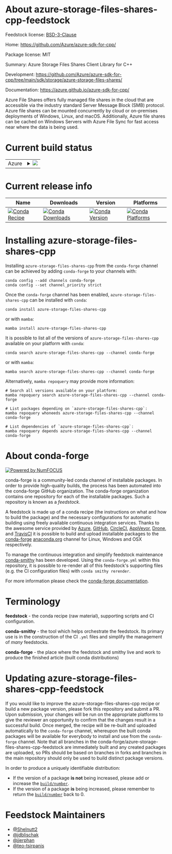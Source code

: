 About azure-storage-files-shares-cpp-feedstock
==============================================

Feedstock license: [BSD-3-Clause](https://github.com/conda-forge/azure-storage-files-shares-cpp-feedstock/blob/main/LICENSE.txt)

Home: https://github.com/Azure/azure-sdk-for-cpp/

Package license: MIT

Summary: Azure Storage Files Shares Client Library for C++

Development: https://github.com/Azure/azure-sdk-for-cpp/tree/main/sdk/storage/azure-storage-files-shares/

Documentation: https://azure.github.io/azure-sdk-for-cpp/

Azure File Shares offers fully managed file shares in the cloud that are accessible via the industry standard Server Message Block (SMB) protocol. Azure file shares can be mounted concurrently by cloud or on-premises deployments of Windows, Linux, and macOS. Additionally, Azure file shares can be cached on Windows Servers with Azure File Sync for fast access near where the data is being used.

Current build status
====================


<table>
    
  <tr>
    <td>Azure</td>
    <td>
      <details>
        <summary>
          <a href="https://dev.azure.com/conda-forge/feedstock-builds/_build/latest?definitionId=20082&branchName=main">
            <img src="https://dev.azure.com/conda-forge/feedstock-builds/_apis/build/status/azure-storage-files-shares-cpp-feedstock?branchName=main">
          </a>
        </summary>
        <table>
          <thead><tr><th>Variant</th><th>Status</th></tr></thead>
          <tbody><tr>
              <td>linux_64</td>
              <td>
                <a href="https://dev.azure.com/conda-forge/feedstock-builds/_build/latest?definitionId=20082&branchName=main">
                  <img src="https://dev.azure.com/conda-forge/feedstock-builds/_apis/build/status/azure-storage-files-shares-cpp-feedstock?branchName=main&jobName=linux&configuration=linux%20linux_64_" alt="variant">
                </a>
              </td>
            </tr><tr>
              <td>linux_aarch64</td>
              <td>
                <a href="https://dev.azure.com/conda-forge/feedstock-builds/_build/latest?definitionId=20082&branchName=main">
                  <img src="https://dev.azure.com/conda-forge/feedstock-builds/_apis/build/status/azure-storage-files-shares-cpp-feedstock?branchName=main&jobName=linux&configuration=linux%20linux_aarch64_" alt="variant">
                </a>
              </td>
            </tr><tr>
              <td>linux_ppc64le</td>
              <td>
                <a href="https://dev.azure.com/conda-forge/feedstock-builds/_build/latest?definitionId=20082&branchName=main">
                  <img src="https://dev.azure.com/conda-forge/feedstock-builds/_apis/build/status/azure-storage-files-shares-cpp-feedstock?branchName=main&jobName=linux&configuration=linux%20linux_ppc64le_" alt="variant">
                </a>
              </td>
            </tr><tr>
              <td>osx_64</td>
              <td>
                <a href="https://dev.azure.com/conda-forge/feedstock-builds/_build/latest?definitionId=20082&branchName=main">
                  <img src="https://dev.azure.com/conda-forge/feedstock-builds/_apis/build/status/azure-storage-files-shares-cpp-feedstock?branchName=main&jobName=osx&configuration=osx%20osx_64_" alt="variant">
                </a>
              </td>
            </tr><tr>
              <td>osx_arm64</td>
              <td>
                <a href="https://dev.azure.com/conda-forge/feedstock-builds/_build/latest?definitionId=20082&branchName=main">
                  <img src="https://dev.azure.com/conda-forge/feedstock-builds/_apis/build/status/azure-storage-files-shares-cpp-feedstock?branchName=main&jobName=osx&configuration=osx%20osx_arm64_" alt="variant">
                </a>
              </td>
            </tr><tr>
              <td>win_64</td>
              <td>
                <a href="https://dev.azure.com/conda-forge/feedstock-builds/_build/latest?definitionId=20082&branchName=main">
                  <img src="https://dev.azure.com/conda-forge/feedstock-builds/_apis/build/status/azure-storage-files-shares-cpp-feedstock?branchName=main&jobName=win&configuration=win%20win_64_" alt="variant">
                </a>
              </td>
            </tr>
          </tbody>
        </table>
      </details>
    </td>
  </tr>
</table>

Current release info
====================

| Name | Downloads | Version | Platforms |
| --- | --- | --- | --- |
| [![Conda Recipe](https://img.shields.io/badge/recipe-azure--storage--files--shares--cpp-green.svg)](https://anaconda.org/conda-forge/azure-storage-files-shares-cpp) | [![Conda Downloads](https://img.shields.io/conda/dn/conda-forge/azure-storage-files-shares-cpp.svg)](https://anaconda.org/conda-forge/azure-storage-files-shares-cpp) | [![Conda Version](https://img.shields.io/conda/vn/conda-forge/azure-storage-files-shares-cpp.svg)](https://anaconda.org/conda-forge/azure-storage-files-shares-cpp) | [![Conda Platforms](https://img.shields.io/conda/pn/conda-forge/azure-storage-files-shares-cpp.svg)](https://anaconda.org/conda-forge/azure-storage-files-shares-cpp) |

Installing azure-storage-files-shares-cpp
=========================================

Installing `azure-storage-files-shares-cpp` from the `conda-forge` channel can be achieved by adding `conda-forge` to your channels with:

```
conda config --add channels conda-forge
conda config --set channel_priority strict
```

Once the `conda-forge` channel has been enabled, `azure-storage-files-shares-cpp` can be installed with `conda`:

```
conda install azure-storage-files-shares-cpp
```

or with `mamba`:

```
mamba install azure-storage-files-shares-cpp
```

It is possible to list all of the versions of `azure-storage-files-shares-cpp` available on your platform with `conda`:

```
conda search azure-storage-files-shares-cpp --channel conda-forge
```

or with `mamba`:

```
mamba search azure-storage-files-shares-cpp --channel conda-forge
```

Alternatively, `mamba repoquery` may provide more information:

```
# Search all versions available on your platform:
mamba repoquery search azure-storage-files-shares-cpp --channel conda-forge

# List packages depending on `azure-storage-files-shares-cpp`:
mamba repoquery whoneeds azure-storage-files-shares-cpp --channel conda-forge

# List dependencies of `azure-storage-files-shares-cpp`:
mamba repoquery depends azure-storage-files-shares-cpp --channel conda-forge
```


About conda-forge
=================

[![Powered by
NumFOCUS](https://img.shields.io/badge/powered%20by-NumFOCUS-orange.svg?style=flat&colorA=E1523D&colorB=007D8A)](https://numfocus.org)

conda-forge is a community-led conda channel of installable packages.
In order to provide high-quality builds, the process has been automated into the
conda-forge GitHub organization. The conda-forge organization contains one repository
for each of the installable packages. Such a repository is known as a *feedstock*.

A feedstock is made up of a conda recipe (the instructions on what and how to build
the package) and the necessary configurations for automatic building using freely
available continuous integration services. Thanks to the awesome service provided by
[Azure](https://azure.microsoft.com/en-us/services/devops/), [GitHub](https://github.com/),
[CircleCI](https://circleci.com/), [AppVeyor](https://www.appveyor.com/),
[Drone](https://cloud.drone.io/welcome), and [TravisCI](https://travis-ci.com/)
it is possible to build and upload installable packages to the
[conda-forge](https://anaconda.org/conda-forge) [anaconda.org](https://anaconda.org/)
channel for Linux, Windows and OSX respectively.

To manage the continuous integration and simplify feedstock maintenance
[conda-smithy](https://github.com/conda-forge/conda-smithy) has been developed.
Using the ``conda-forge.yml`` within this repository, it is possible to re-render all of
this feedstock's supporting files (e.g. the CI configuration files) with ``conda smithy rerender``.

For more information please check the [conda-forge documentation](https://conda-forge.org/docs/).

Terminology
===========

**feedstock** - the conda recipe (raw material), supporting scripts and CI configuration.

**conda-smithy** - the tool which helps orchestrate the feedstock.
                   Its primary use is in the construction of the CI ``.yml`` files
                   and simplify the management of *many* feedstocks.

**conda-forge** - the place where the feedstock and smithy live and work to
                  produce the finished article (built conda distributions)


Updating azure-storage-files-shares-cpp-feedstock
=================================================

If you would like to improve the azure-storage-files-shares-cpp recipe or build a new
package version, please fork this repository and submit a PR. Upon submission,
your changes will be run on the appropriate platforms to give the reviewer an
opportunity to confirm that the changes result in a successful build. Once
merged, the recipe will be re-built and uploaded automatically to the
`conda-forge` channel, whereupon the built conda packages will be available for
everybody to install and use from the `conda-forge` channel.
Note that all branches in the conda-forge/azure-storage-files-shares-cpp-feedstock are
immediately built and any created packages are uploaded, so PRs should be based
on branches in forks and branches in the main repository should only be used to
build distinct package versions.

In order to produce a uniquely identifiable distribution:
 * If the version of a package **is not** being increased, please add or increase
   the [``build/number``](https://docs.conda.io/projects/conda-build/en/latest/resources/define-metadata.html#build-number-and-string).
 * If the version of a package **is** being increased, please remember to return
   the [``build/number``](https://docs.conda.io/projects/conda-build/en/latest/resources/define-metadata.html#build-number-and-string)
   back to 0.

Feedstock Maintainers
=====================

* [@Shelnutt2](https://github.com/Shelnutt2/)
* [@jdblischak](https://github.com/jdblischak/)
* [@jjerphan](https://github.com/jjerphan/)
* [@teo-tsirpanis](https://github.com/teo-tsirpanis/)


